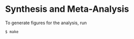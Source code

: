 # Synthesis and Meta-Analysis  
To generate figures for the analysis, run  
```shell
$ make
```












